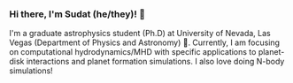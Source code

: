 ### Hi there, I'm Sudat (he/they)! 👋

I'm a graduate astrophysics student (Ph.D) at University of Nevada, Las Vegas (Department of Physics and Astronomy) 🔭. Currently, I am focusing on computational hydrodynamics/MHD with specific applications to planet-disk interactions and planet formation simulations. I also love doing N-body simulations! 

<!--
**SudatKhan/SudatKhan** is a ✨ _special_ ✨ repository because its `README.md` (this file) appears on your GitHub profile.

Here are some ideas to get you started:

- 🔭 I’m currently working on ...
- 🌱 I’m currently learning ...
- 👯 I’m looking to collaborate on ...
- 🤔 I’m looking for help with ...
- 💬 Ask me about ...
- 📫 How to reach me: ...
- 😄 Pronouns: ...
- ⚡ Fun fact: ...
-->
